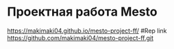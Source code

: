 # Проектная работа Mesto
https://makimaki04.github.io/mesto-project-ff/
#Rep link
https://github.com/makimaki04/mesto-project-ff.git

